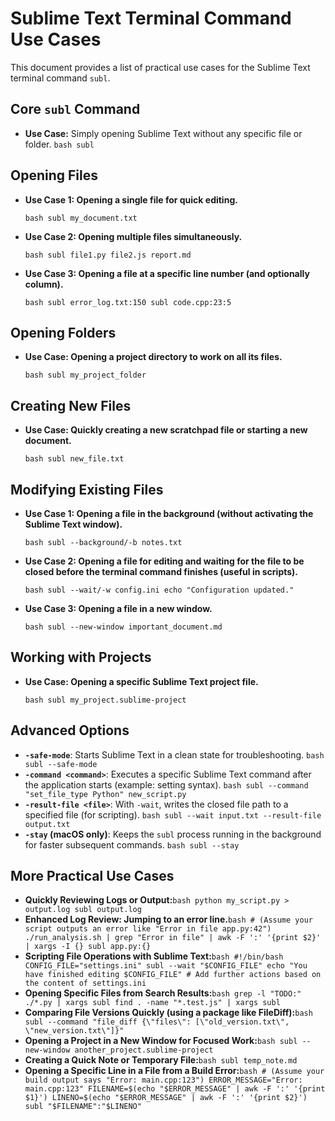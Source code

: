 # Sublime Text Terminal Command Use Cases

This document provides a list of practical use cases for the Sublime Text terminal command `subl`.

## Core `subl` Command

- **Use Case:** Simply opening Sublime Text without any specific file or folder.
`bash subl`

## Opening Files

- **Use Case 1: Opening a single file for quick editing.**
    
    `bash subl my_document.txt`
    
- **Use Case 2: Opening multiple files simultaneously.**
    
    `bash subl file1.py file2.js report.md`
    
- **Use Case 3: Opening a file at a specific line number (and optionally column).**
    
    `bash subl error_log.txt:150 subl code.cpp:23:5`
    

## Opening Folders

- **Use Case: Opening a project directory to work on all its files.**
    
    `bash subl my_project_folder`
    

## Creating New Files

- **Use Case: Quickly creating a new scratchpad file or starting a new document.**
    
    `bash subl new_file.txt`
    

## Modifying Existing Files

- **Use Case 1: Opening a file in the background (without activating the Sublime Text window).**
    
    `bash subl --background/-b notes.txt`
    
- **Use Case 2: Opening a file for editing and waiting for the file to be closed before the terminal command finishes (useful in scripts).**
    
    `bash subl --wait/-w config.ini echo "Configuration updated."`
    
- **Use Case 3: Opening a file in a new window.**
    
    `bash subl --new-window important_document.md`
    

## Working with Projects

- **Use Case: Opening a specific Sublime Text project file.**
    
    `bash subl my_project.sublime-project`
    

## Advanced Options

- **`-safe-mode`**: Starts Sublime Text in a clean state for troubleshooting.
`bash subl --safe-mode`
- **`-command <command>`**: Executes a specific Sublime Text command after the application starts (example: setting syntax).
`bash subl --command "set_file_type Python" new_script.py`
- **`-result-file <file>`**: With `-wait`, writes the closed file path to a specified file (for scripting).
`bash subl --wait input.txt --result-file output.txt`
- **`-stay` (macOS only)**: Keeps the `subl` process running in the background for faster subsequent commands.
`bash subl --stay`

## More Practical Use Cases

- **Quickly Reviewing Logs or Output:**`bash python my_script.py > output.log subl output.log`
- **Enhanced Log Review: Jumping to an error line.**`bash # (Assume your script outputs an error like "Error in file app.py:42") ./run_analysis.sh | grep "Error in file" | awk -F ':' '{print $2}' | xargs -I {} subl app.py:{}`
- **Scripting File Operations with Sublime Text:**`bash #!/bin/bash CONFIG_FILE="settings.ini" subl --wait "$CONFIG_FILE" echo "You have finished editing $CONFIG_FILE" # Add further actions based on the content of settings.ini`
- **Opening Specific Files from Search Results:**`bash grep -l "TODO:" ./*.py | xargs subl find . -name "*.test.js" | xargs subl`
- **Comparing File Versions Quickly (using a package like FileDiff):**`bash subl --command "file_diff {\"files\": [\"old_version.txt\", \"new_version.txt\"]}"`
- **Opening a Project in a New Window for Focused Work:**`bash subl --new-window another_project.sublime-project`
- **Creating a Quick Note or Temporary File:**`bash subl temp_note.md`
- **Opening a Specific Line in a File from a Build Error:**`bash # (Assume your build output says "Error: main.cpp:123") ERROR_MESSAGE="Error: main.cpp:123" FILENAME=$(echo "$ERROR_MESSAGE" | awk -F ':' '{print $1}') LINENO=$(echo "$ERROR_MESSAGE" | awk -F ':' '{print $2}') subl "$FILENAME":"$LINENO"`
